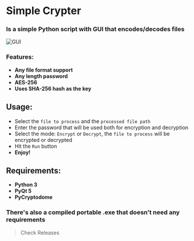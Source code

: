 # Simple Crypter
### Is a simple Python script with GUI that encodes/decodes files 

![GUI](https://i.ibb.co/9qvvsmj/image.png)

### Features:
* **Any file format support**
* **Any length password**
* **AES-256**
* **Uses SHA-256 hash as the key**
 
## Usage:
* Select the `file to process` and the `processed file path`
* Enter the password that will be used both for encryption and decryption
* Select the mode: `Encrypt` or `Decrypt`, the `file to process` will be encrypted or decrypted
* Hit the `Run` button
* **Enjoy!**

## Requirements:
* **Python 3**
* **PyQt 5**
* **PyCryptodome**
### There's also a compiled portable .exe that doesn't need any requirements
> Check Releases
